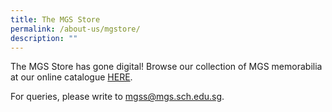 ```yaml
---
title: The MGS Store
permalink: /about-us/mgstore/
description: ""
---
```

The MGS Store has gone digital! Browse our collection of MGS memorabilia at our online catalogue [HERE](https://form.jotform.com/221370850063448). 

For queries, please write to [mgss@mgs.sch.edu.sg](mailto:mgss@mgs.sch.edu.sg). 
